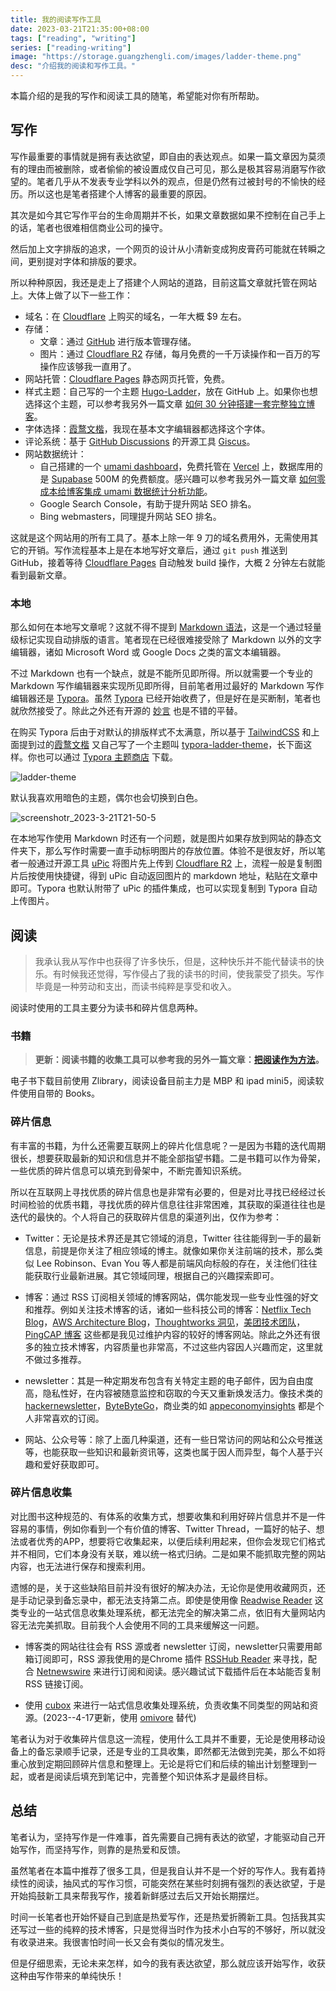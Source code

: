 ```yaml
---
title: 我的阅读写作工具
date: 2023-03-21T21:35:00+08:00
tags: ["reading", "writing"]
series: ["reading-writing"]
image: "https://storage.guangzhengli.com/images/ladder-theme.png"
desc: "介绍我的阅读和写作工具。"
---
```


<!--more-->

本篇介绍的是我的写作和阅读工具的随笔，希望能对你有所帮助。

## 写作

写作最重要的事情就是拥有表达欲望，即自由的表达观点。如果一篇文章因为莫须有的理由而被删除，或者偷偷的被设置成仅自己可见，那么是极其容易消磨写作欲望的。笔者几乎从不发表专业学科以外的观点，但是仍然有过被封号的不愉快的经历。所以这也是笔者搭建个人博客的最重要的原因。

其次是如今其它写作平台的生命周期并不长，如果文章数据如果不控制在自己手上的话，笔者也很难相信商业公司的操守。

然后加上文字排版的追求，一个网页的设计从小清新变成狗皮膏药可能就在转瞬之间，更别提对字体和排版的要求。

所以种种原因，我还是走上了搭建个人网站的道路，目前这篇文章就托管在网站上。大体上做了以下一些工作：

- 域名：在 [Cloudflare](https://www.cloudflare.com/) 上购买的域名，一年大概 $9 左右。
- 存储：
  - 文章：通过 [GitHub](https://github.com/) 进行版本管理存储。
  - 图片：通过 [Cloudflare R2](https://developers.cloudflare.com/r2) 存储，每月免费的一千万读操作和一百万的写操作应该够我一直用了。
- 网站托管：[Cloudflare Pages](https://developers.cloudflare.com/pages/) 静态网页托管，免费。
- 样式主题：自己写的一个主题 [Hugo-Ladder](https://github.com/guangzhengli/hugo-theme-ladder)，放在 GitHub 上。如果你也想选择这个主题，可以参考我另外一篇文章 [如何 30 分钟搭建一套完整独立博客](https://guangzhengli.com/blog/zh/how-to-create-your-blog-for-free-by-hugo-ladder-in-30min/)。
- 字体选择：[霞鹜文楷](https://github.com/lxgw/LxgwWenKai)，我现在基本文字编辑器都选择这个字体。
- 评论系统：基于 [GitHub Discussions](https://docs.github.com/en/discussions) 的开源工具 [Giscus](https://giscus.app/)。
- 网站数据统计：
  - 自己搭建的一个 [umami dashboard](https://analytics.guangzhengli.com/share/o3zAba1V/guangzhengli)，免费托管在 [Vercel](https://vercel.app) 上，数据库用的是 [Supabase](https://app.supabase.com/) 500M 的免费额度。感兴趣可以参考我另外一篇文章 [如何零成本给博客集成 umami 数据统计分析功能](https://guangzhengli.com/blog/zh/how-to-integrate-umami-for-free-to-blog-site/)。
  - Google Search Console，有助于提升网站 SEO 排名。
  - Bing webmasters，同理提升网站 SEO 排名。

这就是这个网站用的所有工具了。基本上除一年 9 刀的域名费用外，无需使用其它的开销。写作流程基本上是在本地写好文章后，通过 `git push` 推送到 GitHub，接着等待 [Cloudflare Pages](https://developers.cloudflare.com/pages/) 自动触发 build 操作，大概 2 分钟左右就能看到最新文章。

### 本地

那么如何在本地写文章呢？这就不得不提到 [Markdown 语法](https://www.markdownguide.org/)，这是一个通过轻量级标记实现自动排版的语言。笔者现在已经很难接受除了 Markdown 以外的文字编辑器，诸如 Microsoft Word 或 Google Docs 之类的富文本编辑器。

不过 Markdown 也有一个缺点，就是不能所见即所得。所以就需要一个专业的 Markdown 写作编辑器来实现所见即所得，目前笔者用过最好的 Markdown 写作编辑器还是 [Typora](https://typora.io/)。虽然 [Typora](https://typora.io/) 已经开始收费了，但是好在是买断制，笔者也就欣然接受了。除此之外还有开源的 [妙言](https://miaoyan.app/) 也是不错的平替。

在购买 Typora 后由于对默认的排版样式不太满意，所以基于 [TailwindCSS](https://tailwindcss.com/) 和上面提到过的[霞鹜文楷](https://github.com/lxgw/LxgwWenKai) 又自己写了一个主题叫 [typora-ladder-theme](https://github.com/guangzhengli/typora-ladder-theme)，长下面这样。你也可以通过 [Typora 主题商店](https://theme.typora.io/theme/Ladder/) 下载。

![ladder-theme](https://storage.guangzhengli.com/images/ladder-theme.png)

默认我喜欢用暗色的主题，偶尔也会切换到白色。

![screenshotr_2023-3-21T21-50-5](https://storage.guangzhengli.com/images/screenshotr_2023-3-21T21-50-5.png)

在本地写作使用 Markdown 时还有一个问题，就是图片如果存放到网站的静态文件夹下，那么写作时需要一直手动标明图片的存放位置。体验不是很友好，所以笔者一般通过开源工具 [uPic](https://github.com/gee1k/uPic) 将图片先上传到 [Cloudflare R2](https://developers.cloudflare.com/r2) 上，流程一般是复制图片后按使用快捷键，得到 uPic 自动返回图片的 markdown 地址，粘贴在文章中即可。Typora 也默认附带了 uPic 的插件集成，也可以实现复制到 Typora 自动上传图片。

## 阅读

>  我承认我从写作中也获得了许多快乐，但是，这种快乐并不能代替读书的快乐。有时候我还觉得，写作侵占了我的读书的时间，使我蒙受了损失。写作毕竟是一种劳动和支出，而读书纯粹是享受和收入。

阅读时使用的工具主要分为读书和碎片信息两种。

### 书籍

> **更新：阅读书籍的收集工具可以参考我的另外一篇文章：[把阅读作为方法](https://guangzhengli.com/blog/zh/reading/)。**

电子书下载目前使用 Zlibrary，阅读设备目前主力是 MBP 和 ipad mini5，阅读软件使用自带的 Books。

### 碎片信息

有丰富的书籍，为什么还需要互联网上的碎片化信息呢？一是因为书籍的迭代周期很长，想要获取最新的知识和信息并不能全部指望书籍。二是书籍可以作为骨架，一些优质的碎片信息可以填充到骨架中，不断完善知识系统。

所以在互联网上寻找优质的碎片信息也是非常有必要的，但是对比寻找已经经过长时间检验的优质书籍，寻找优质的碎片信息往往非常困难，其获取的渠道往往也是迭代的最快的。个人将自己的获取碎片信息的渠道列出，仅作为参考：

-   Twitter：无论是技术界还是其它领域的消息，Twitter 往往能得到一手的最新信息，前提是你关注了相应领域的博主。就像如果你关注前端的技术，那么类似 Lee Robinson、Evan You 等人都是前端风向标般的存在，关注他们往往能获取行业最新进展。其它领域同理，根据自己的兴趣探索即可。
    
-   博客：通过 RSS 订阅相关领域的博客网站，偶尔能发现一些专业性强的好文和推荐。例如关注技术博客的话，诸如一些科技公司的博客：[Netflix Tech Blog](https://netflixtechblog.com/)，[AWS Architecture Blog](https://aws.amazon.com/cn/blogs/architecture/)，[Thoughtworks 洞见](https://insights.thoughtworks.cn/)，[美团技术团队](https://tech.meituan.com/)，[PingCAP 博客](https://cn.pingcap.com/blog/) 这些都是我见过维护内容的较好的博客网站。除此之外还有很多的独立技术博客，内容质量也非常高，不过这些内容因人兴趣而定，这里就不做过多推荐。
    
-   newsletter：其是一种定期发布包含有关特定主题的电子邮件，因为自由度高，隐私性好，在内容被随意监控和窃取的今天又重新焕发活力。像技术类的 [hackernewsletter](https://hackernewsletter.com/)，[ByteByteGo](https://blog.bytebytego.com/)，商业类的如 [appeconomyinsights](https://www.appeconomyinsights.com/) 都是个人非常喜欢的订阅。
    
-   网站、公众号等：除了上面几种渠道，还有一些日常访问的网站和公众号推送等，也能获取一些知识和最新资讯等，这类也属于因人而异型，每个人基于兴趣和爱好获取即可。
    

### 碎片信息收集

对比图书这种规范的、有体系的收集方式，想要收集和利用好碎片信息并不是一件容易的事情，例如你看到一个有价值的博客、Twitter Thread，一篇好的帖子、想法或者优秀的APP，想要将它收集起来，以便后续利用起来，但你会发现它们格式并不相同，它们本身没有关联，难以统一格式归纳。二是如果不能抓取完整的网站内容，也无法进行保存和搜索利用。

遗憾的是，关于这些缺陷目前并没有很好的解决办法，无论你是使用收藏网页，还是手动记录到备忘录中，都无法支持第二点。即使是使用像 [Readwise Reader](https://read.readwise.io/) 这类专业的一站式信息收集处理系统，都无法完全的解决第二点，依旧有大量网站内容无法完美抓取。目前我个人会使用不同的工具来缓解这一问题。

-   博客类的网站往往会有 RSS 源或者 newsletter 订阅，newsletter只需要用邮箱订阅即可，RSS 源我使用的是Chrome 插件 [RSSHub Reader](https://chrome.google.com/webstore/detail/rsshub-radar/kefjpfngnndepjbopdmoebkipbgkggaa) 来寻找，配合 [Netnewswire](https://netnewswire.com/) 来进行订阅和阅读。感兴趣试试下载插件后在本站能否复制 RSS 链接订阅。
    
-   使用 [cubox](https://cubox.pro/) 来进行一站式信息收集处理系统，负责收集不同类型的网站和资源。(2023--4-17更新，使用 [omivore](https://github.com/omnivore-app/omnivore) 替代)
    

笔者认为对于收集碎片信息这一流程，使用什么工具并不重要，无论是使用移动设备上的备忘录顺手记录，还是专业的工具收集，即然都无法做到完美，那么不如将重心放到定期回顾碎片信息和整理上。无论是将它们和后续的输出计划整理到一起，或者是阅读后填充到笔记中，完善整个知识体系才是最终目标。

## 总结

笔者认为，坚持写作是一件难事，首先需要自己拥有表达的欲望，才能驱动自己开始写作，而坚持写作，则靠的是热爱和反馈。

虽然笔者在本篇中推荐了很多工具，但是我自认并不是一个好的写作人。我有着持续性的阅读，抽风式的写作习惯，可能突然在某些时刻拥有强烈的表达欲望，于是开始捣鼓新工具来帮我写作，接着新鲜感过去后又开始长期摆烂。

时间一长笔者也开始怀疑自己到底是热爱写作，还是热爱折腾新工具。包括我其实还写过一些的纯粹的技术博客，只是觉得当时作为技术小白写的不够好，所以就没有收录进来。我很害怕时间一长又会有类似的情况发生。

但是仔细思索，无论未来怎样，如今的我有表达欲望，那么就应该开始写作，收获这种由写作带来的单纯快乐！